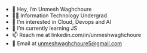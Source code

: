 - 👋 Hey, I’m Unmesh Waghchoure
- 👨‍🎓 Information Technology Undergrad
- 👀 I’m interested in Cloud, Devops and AI
- 🌱 I’m currently learning JS
- 📫 Reach me at linkedin.com/in/unmeshwaghchoure 
- 📧 Email at unmeshwaghchoure5@gmail.com

<!---�
unmeshW/unmeshW is a ✨ special ✨ repository because its `README.md` (this file) appears on your GitHub profile.
You can click the Preview link to take a look at your changes.
--->
